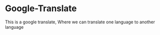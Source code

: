 # Google-Translate
This is a google translate, Where we can translate one language to another language
